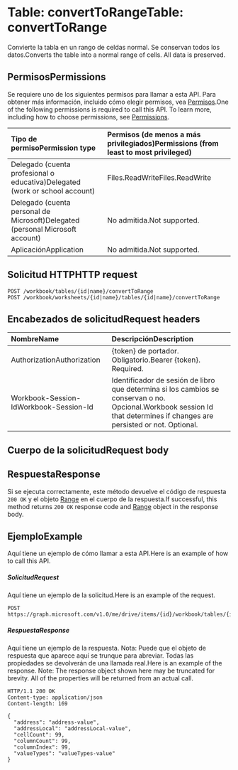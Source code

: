 # <a name="table-converttorange"></a><span data-ttu-id="4efb9-101">Table: convertToRange</span><span class="sxs-lookup"><span data-stu-id="4efb9-101">Table: convertToRange</span></span>

<span data-ttu-id="4efb9-p101">Convierte la tabla en un rango de celdas normal. Se conservan todos los datos.</span><span class="sxs-lookup"><span data-stu-id="4efb9-p101">Converts the table into a normal range of cells. All data is preserved.</span></span>
## <a name="permissions"></a><span data-ttu-id="4efb9-104">Permisos</span><span class="sxs-lookup"><span data-stu-id="4efb9-104">Permissions</span></span>
<span data-ttu-id="4efb9-p102">Se requiere uno de los siguientes permisos para llamar a esta API. Para obtener más información, incluido cómo elegir permisos, vea [Permisos](../../../concepts/permissions_reference.md).</span><span class="sxs-lookup"><span data-stu-id="4efb9-p102">One of the following permissions is required to call this API. To learn more, including how to choose permissions, see [Permissions](../../../concepts/permissions_reference.md).</span></span>

|<span data-ttu-id="4efb9-107">Tipo de permiso</span><span class="sxs-lookup"><span data-stu-id="4efb9-107">Permission type</span></span>      | <span data-ttu-id="4efb9-108">Permisos (de menos a más privilegiados)</span><span class="sxs-lookup"><span data-stu-id="4efb9-108">Permissions (from least to most privileged)</span></span>              |
|:--------------------|:---------------------------------------------------------|
|<span data-ttu-id="4efb9-109">Delegado (cuenta profesional o educativa)</span><span class="sxs-lookup"><span data-stu-id="4efb9-109">Delegated (work or school account)</span></span> | <span data-ttu-id="4efb9-110">Files.ReadWrite</span><span class="sxs-lookup"><span data-stu-id="4efb9-110">Files.ReadWrite</span></span>    |
|<span data-ttu-id="4efb9-111">Delegado (cuenta personal de Microsoft)</span><span class="sxs-lookup"><span data-stu-id="4efb9-111">Delegated (personal Microsoft account)</span></span> | <span data-ttu-id="4efb9-112">No admitida.</span><span class="sxs-lookup"><span data-stu-id="4efb9-112">Not supported.</span></span>    |
|<span data-ttu-id="4efb9-113">Aplicación</span><span class="sxs-lookup"><span data-stu-id="4efb9-113">Application</span></span> | <span data-ttu-id="4efb9-114">No admitida.</span><span class="sxs-lookup"><span data-stu-id="4efb9-114">Not supported.</span></span> |

## <a name="http-request"></a><span data-ttu-id="4efb9-115">Solicitud HTTP</span><span class="sxs-lookup"><span data-stu-id="4efb9-115">HTTP request</span></span>
<!-- { "blockType": "ignored" } -->
```http
POST /workbook/tables/{id|name}/convertToRange
POST /workbook/worksheets/{id|name}/tables/{id|name}/convertToRange

```
## <a name="request-headers"></a><span data-ttu-id="4efb9-116">Encabezados de solicitud</span><span class="sxs-lookup"><span data-stu-id="4efb9-116">Request headers</span></span>
| <span data-ttu-id="4efb9-117">Nombre</span><span class="sxs-lookup"><span data-stu-id="4efb9-117">Name</span></span>       | <span data-ttu-id="4efb9-118">Descripción</span><span class="sxs-lookup"><span data-stu-id="4efb9-118">Description</span></span>|
|:---------------|:----------|
| <span data-ttu-id="4efb9-119">Authorization</span><span class="sxs-lookup"><span data-stu-id="4efb9-119">Authorization</span></span>  | <span data-ttu-id="4efb9-p103">{token} de portador. Obligatorio.</span><span class="sxs-lookup"><span data-stu-id="4efb9-p103">Bearer {token}. Required.</span></span> |
| <span data-ttu-id="4efb9-122">Workbook-Session-Id</span><span class="sxs-lookup"><span data-stu-id="4efb9-122">Workbook-Session-Id</span></span>  | <span data-ttu-id="4efb9-p104">Identificador de sesión de libro que determina si los cambios se conservan o no. Opcional.</span><span class="sxs-lookup"><span data-stu-id="4efb9-p104">Workbook session Id that determines if changes are persisted or not. Optional.</span></span>|

## <a name="request-body"></a><span data-ttu-id="4efb9-125">Cuerpo de la solicitud</span><span class="sxs-lookup"><span data-stu-id="4efb9-125">Request body</span></span>

## <a name="response"></a><span data-ttu-id="4efb9-126">Respuesta</span><span class="sxs-lookup"><span data-stu-id="4efb9-126">Response</span></span>

<span data-ttu-id="4efb9-127">Si se ejecuta correctamente, este método devuelve el código de respuesta `200 OK` y el objeto [Range](../resources/range.md) en el cuerpo de la respuesta.</span><span class="sxs-lookup"><span data-stu-id="4efb9-127">If successful, this method returns `200 OK` response code and [Range](../resources/range.md) object in the response body.</span></span>

## <a name="example"></a><span data-ttu-id="4efb9-128">Ejemplo</span><span class="sxs-lookup"><span data-stu-id="4efb9-128">Example</span></span>
<span data-ttu-id="4efb9-129">Aquí tiene un ejemplo de cómo llamar a esta API.</span><span class="sxs-lookup"><span data-stu-id="4efb9-129">Here is an example of how to call this API.</span></span>
##### <a name="request"></a><span data-ttu-id="4efb9-130">Solicitud</span><span class="sxs-lookup"><span data-stu-id="4efb9-130">Request</span></span>
<span data-ttu-id="4efb9-131">Aquí tiene un ejemplo de la solicitud.</span><span class="sxs-lookup"><span data-stu-id="4efb9-131">Here is an example of the request.</span></span>
<!-- {
  "blockType": "request",
  "name": "table_converttorange"
}-->
```http
POST https://graph.microsoft.com/v1.0/me/drive/items/{id}/workbook/tables/{id|name}/convertToRange
```

##### <a name="response"></a><span data-ttu-id="4efb9-132">Respuesta</span><span class="sxs-lookup"><span data-stu-id="4efb9-132">Response</span></span>
<span data-ttu-id="4efb9-p105">Aquí tiene un ejemplo de la respuesta. Nota: Puede que el objeto de respuesta que aparece aquí se trunque para abreviar. Todas las propiedades se devolverán de una llamada real.</span><span class="sxs-lookup"><span data-stu-id="4efb9-p105">Here is an example of the response. Note: The response object shown here may be truncated for brevity. All of the properties will be returned from an actual call.</span></span>
<!-- {
  "blockType": "response",
  "truncated": true,
  "@odata.type": "microsoft.graph.range"
} -->
```http
HTTP/1.1 200 OK
Content-type: application/json
Content-length: 169

{
  "address": "address-value",
  "addressLocal": "addressLocal-value",
  "cellCount": 99,
  "columnCount": 99,
  "columnIndex": 99,
  "valueTypes": "valueTypes-value"
}
```

<!-- uuid: 8fcb5dbc-d5aa-4681-8e31-b001d5168d79
2015-10-25 14:57:30 UTC -->
<!-- {
  "type": "#page.annotation",
  "description": "Table: convertToRange",
  "keywords": "",
  "section": "documentation",
  "tocPath": ""
}-->